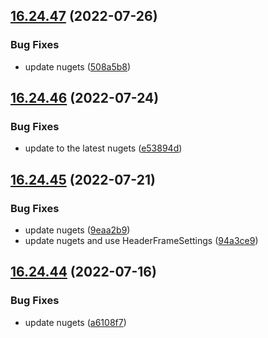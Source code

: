 ## [16.24.47](https://github.com/phandcock/GrampsView/compare/v16.24.46...v16.24.47) (2022-07-26)


### Bug Fixes

* update nugets ([508a5b8](https://github.com/phandcock/GrampsView/commit/508a5b809ef5eb232408afe4f8e42f0800c296a2))



## [16.24.46](https://github.com/phandcock/GrampsView/compare/v16.24.45...v16.24.46) (2022-07-24)


### Bug Fixes

* update to the latest nugets ([e53894d](https://github.com/phandcock/GrampsView/commit/e53894d36cb3693553234e24ae54cad42ade9ab3))



## [16.24.45](https://github.com/phandcock/GrampsView/compare/v16.24.44...v16.24.45) (2022-07-21)


### Bug Fixes

* update nugets ([9eaa2b9](https://github.com/phandcock/GrampsView/commit/9eaa2b907dcc8ee64015ac842409cb54dea57e2e))
* update nugets and use HeaderFrameSettings ([94a3ce9](https://github.com/phandcock/GrampsView/commit/94a3ce937b58b19763596421c3ca719d7c8e6d50))



## [16.24.44](https://github.com/phandcock/GrampsView/compare/v16.24.43...v16.24.44) (2022-07-16)


### Bug Fixes

* update nugets ([a6108f7](https://github.com/phandcock/GrampsView/commit/a6108f7641b8181d87d11485ddff4602e3689282))



